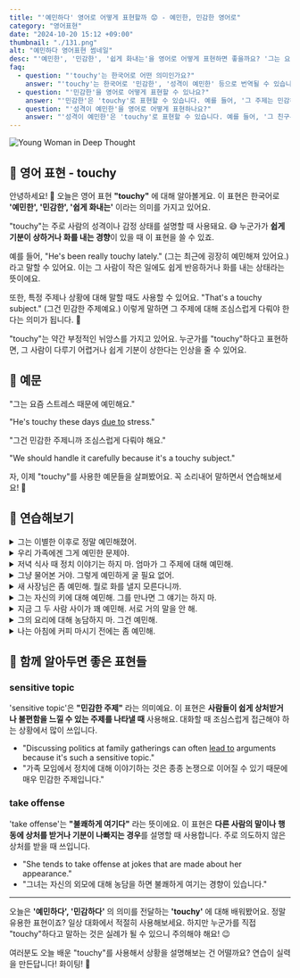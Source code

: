 ```yaml
---
title: "'예민하다' 영어로 어떻게 표현할까 😟 - 예민한, 민감한 영어로"
category: "영어표현"
date: "2024-10-20 15:12 +09:00"
thumbnail: "./131.png"
alt: "예민하다 영어표현 썸네일"
desc: "'예민한', '민감한', '쉽게 화내는'을 영어로 어떻게 표현하면 좋을까요? '그는 요즘 스트레스 때문에 예민해요.', '그건 민감한 주제니까 조심스럽게 다뤄야 해요.' 등을 영어로 표현하는 법을 배워봅시다. 다양한 예문을 통해서 연습하고 본인의 표현으로 만들어 보세요."
faq:
  - question: "'touchy'는 한국어로 어떤 의미인가요?"
    answer: "'touchy'는 한국어로 '민감한', '성격이 예민한' 등으로 번역될 수 있습니다. 주로 감정이나 주제에 대해 쉽게 반응하거나 상처받기 쉬운 상황을 설명할 때 사용됩니다."
  - question: "'민감한'을 영어로 어떻게 표현할 수 있나요?"
    answer: "'민감한'은 'touchy'로 표현할 수 있습니다. 예를 들어, '그 주제는 민감하니까 조심해'는 'That topic is touchy, so be careful'로 말할 수 있습니다."
  - question: "'성격이 예민한'을 영어로 어떻게 표현하나요?"
    answer: "'성격이 예민한'은 'touchy'로 표현할 수 있습니다. 예를 들어, '그 친구는 성격이 예민해서 조심해야 해'는 'My friend is touchy, so I need to be careful'로 표현할 수 있습니다."
---
```


![Young Woman in Deep Thought](./131-1.jpeg)

## 🌟 영어 표현 - touchy

안녕하세요! 👋 오늘은 영어 표현 **"touchy"** 에 대해 알아볼게요. 이 표현은 한국어로 **'예민한', '민감한', '쉽게 화내는'** 이라는 의미를 가지고 있어요.

"touchy"는 주로 사람의 성격이나 감정 상태를 설명할 때 사용돼요. 😅 누군가가 **쉽게 기분이 상하거나 화를 내는 경향**이 있을 때 이 표현을 쓸 수 있죠.

예를 들어, "He's been really touchy lately." (그는 최근에 굉장히 예민해져 있어요.) 라고 말할 수 있어요. 이는 그 사람이 작은 일에도 쉽게 반응하거나 화를 내는 상태라는 뜻이에요.

또한, 특정 주제나 상황에 대해 말할 때도 사용할 수 있어요. "That's a touchy subject." (그건 민감한 주제예요.) 이렇게 말하면 그 주제에 대해 조심스럽게 다뤄야 한다는 의미가 됩니다. 🤫

"touchy"는 약간 부정적인 뉘앙스를 가지고 있어요. 누군가를 "touchy"하다고 표현하면, 그 사람이 다루기 어렵거나 쉽게 기분이 상한다는 인상을 줄 수 있어요.

## 📖 예문

"그는 요즘 스트레스 때문에 예민해요."

"He's touchy these days [due to](/blog/in-english/335.due-to/) stress."

"그건 민감한 주제니까 조심스럽게 다뤄야 해요."

"We should handle it carefully because it's a touchy subject."

자, 이제 "touchy"를 사용한 예문들을 살펴봤어요. 꼭 소리내어 말하면서 연습해보세요! 🚀

## 💬 연습해보기

<details>
<summary>그는 이별한 이후로 정말 예민해졌어.</summary>
<span>He's been really touchy since his breakup.</span>
</details>
</details>

<details>
<summary>우리 가족에겐 그게 예민한 문제야.</summary>
<span>That's a touchy issue in our family.</span>
</details>

<details>
<summary>저녁 식사 때 정치 이야기는 하지 마. 엄마가 그 주제에 대해 예민해.</summary>
<span>Don't <a href="/blog/in-english/122.bring-up/">bring up</a> politics at dinner. Mom's pretty touchy about that subject.</span>
</details>

<details>
<summary>그냥 물어본 거야. 그렇게 예민하게 굴 필요 없어.</summary>
<span>I was just asking. No need to get all touchy.</span>
</details>

<details>
<summary>새 사장님은 좀 예민해. 뭘로 화를 낼지 모른다니까.</summary>
<span>The new boss is kinda touchy. You never know what might set her off.</span>
</details>

<details>
<summary>그는 자신의 키에 대해 예민해. 그를 만나면 그 얘기는 하지 마.</summary>
<span>He's touchy about his height. Don't mention it if you meet him.</span>
</details>

<details>
<summary>지금 그 두 사람 사이가 꽤 예민해. 서로 거의 말을 안 해.</summary>
<span>Things are pretty touchy between those two right now. They <a href="/blog/in-english/078.barely/">barely</a> speak to each other.</span>
</details>

<details>
<summary>그의 요리에 대해 농담하지 마. 그건 예민해.</summary>
<span>Don't joke about his cooking. He's touchy about it.</span>
</details>

<details>
<summary>나는 아침에 커피 마시기 전에는 좀 예민해.</summary>
<span>I'm a bit touchy in the morning before my coffee.</span>
</details>

## 🤝 함께 알아두면 좋은 표현들

### sensitive topic

'sensitive topic'은 **"민감한 주제"** 라는 의미예요. 이 표현은 **사람들이 쉽게 상처받거나 불편함을 느낄 수 있는 주제를 나타낼 때** 사용해요. 대화할 때 조심스럽게 접근해야 하는 상황에서 많이 쓰입니다.

- "Discussing politics at family gatherings can often [lead to](/blog/vocab-1/004.lead-to/) arguments because it's such a sensitive topic."
- "가족 모임에서 정치에 대해 이야기하는 것은 종종 논쟁으로 이어질 수 있기 때문에 매우 민감한 주제입니다."

### take offense

'take offense'는 **"불쾌하게 여기다"** 라는 뜻이에요. 이 표현은 **다른 사람의 말이나 행동에 상처를 받거나 기분이 나빠지는 경우**를 설명할 때 사용합니다. 주로 의도하지 않은 상처를 받을 때 쓰입니다.

- "She tends to take offense at jokes that are made about her appearance."
- "그녀는 자신의 외모에 대해 농담을 하면 불쾌하게 여기는 경향이 있습니다."

---

오늘은 **'예민하다', '민감하다'** 의 의미를 전달하는 **'touchy'** 에 대해 배워봤어요. 정말 유용한 표현이죠? 일상 대화에서 적절히 사용해보세요. 하지만 누군가를 직접 "touchy"하다고 말하는 것은 실례가 될 수 있으니 주의해야 해요! 😉

여러분도 오늘 배운 "touchy"를 사용해서 상황을 설명해보는 건 어떨까요? 연습이 실력을 만든답니다! 화이팅! 💪
